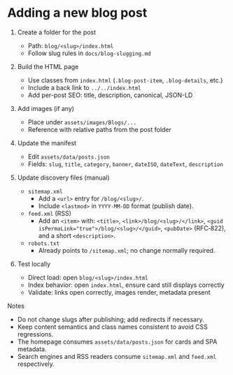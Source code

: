# Adding a new blog post

1. Create a folder for the post
   - Path: `blog/<slug>/index.html`
   - Follow slug rules in `docs/blog-slugging.md`

2. Build the HTML page
   - Use classes from `index.html` (`.blog-post-item`, `.blog-details`, etc.)
   - Include a back link to `../../index.html`
   - Add per-post SEO: title, description, canonical, JSON-LD

3. Add images (if any)
   - Place under `assets/images/Blogs/...`
   - Reference with relative paths from the post folder

4. Update the manifest
   - Edit `assets/data/posts.json`
   - Fields: `slug`, `title`, `category`, `banner`, `dateISO`, `dateText`, `description`

5. Update discovery files (manual)
   - `sitemap.xml`
     - Add a `<url>` entry for `/blog/<slug>/`.
     - Include `<lastmod>` in `YYYY-MM-DD` format (publish date).
   - `feed.xml` (RSS)
     - Add an `<item>` with: `<title>`, `<link>/blog/<slug>/</link>`, `<guid isPermaLink="true">/blog/<slug>/</guid>`, `<pubDate>` (RFC‑822), and a short `<description>`.
   - `robots.txt`
     - Already points to `/sitemap.xml`; no change normally required.

6. Test locally
   - Direct load: open `blog/<slug>/index.html`
   - Index behavior: open `index.html`, ensure card still displays correctly
   - Validate: links open correctly, images render, metadata present

Notes
- Do not change slugs after publishing; add redirects if necessary.
- Keep content semantics and class names consistent to avoid CSS regressions.
- The homepage consumes `assets/data/posts.json` for cards and SPA metadata.
- Search engines and RSS readers consume `sitemap.xml` and `feed.xml` respectively.
